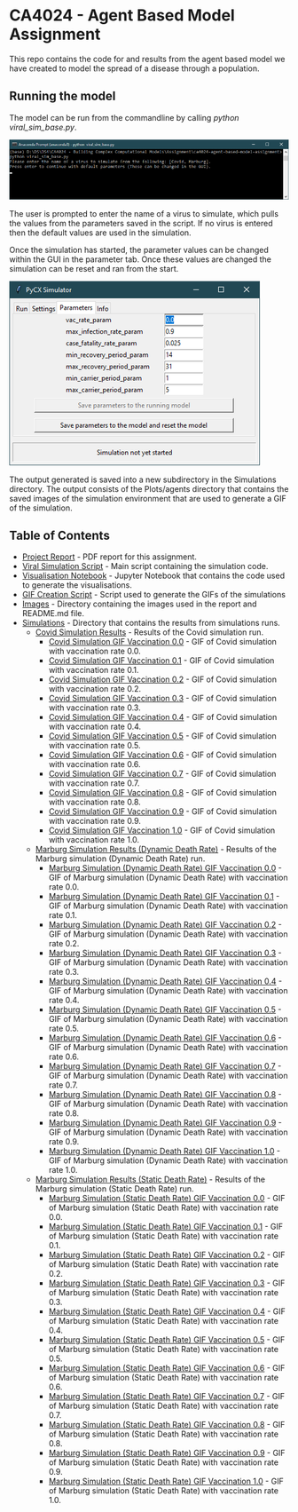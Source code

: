 # CA4024 - Agent Based Model Assignment

This repo contains the code for and results from the agent based model we have created
to model the spread of a disease through a population.

## Running the model

The model can be run from the commandline by calling *python viral_sim_base.py*.

![Image displaying virus selection](images/virus_selection.png "Virus selection")

The user is prompted to enter the name of a virus to simulate, which pulls the values
from the parameters saved in the script. If no virus is entered then the default
values are used in the simulation.

Once the simulation has started, the parameter values can be changed within the GUI
in the parameter tab. Once these values are changed the simulation can be reset
and ran from the start.

![Image displaying GUI parameter tab](images/parameters.png "Parameter Selection")

The output generated is saved into a new subdirectory in the Simulations
directory. The output consists of the Plots/agents directory that contains the saved
images of the simulation environment that are used to generate a GIF of the simulation.

## Table of Contents

+ [Project Report](CA4024_ABM_Assignment_Report.pdf) - PDF report for this assignment.
+ [Viral Simulation Script](viral_sim_base.py) - Main script containing the simulation code.
+ [Visualisation Notebook](results_vis.ipynb) - Jupyter Notebook that contains the code used to generate the visualisations.
+ [GIF Creation Script](gif_creation.py) - Script used to generate the GIFs of the simulations
+ [Images](images/) - Directory containing the images used in the report and README.md file.
+ [Simulations](Simulations/) - Directory that contains the results from simulations runs.
  + [Covid Simulation Results](Simulations/covid_2023-04-23-18-45-35/) - Results of the Covid simulation run.
    + [Covid Simulation GIF Vaccination 0.0](Simulations/covid_2023-04-23-18-45-35/vac_rate_0/sim.gif) - GIF of Covid simulation with vaccination rate 0.0.
    + [Covid Simulation GIF Vaccination 0.1](Simulations/covid_2023-04-23-18-45-35/vac_rate_0.1/sim.gif) - GIF of Covid simulation with vaccination rate 0.1.
    + [Covid Simulation GIF Vaccination 0.2](Simulations/covid_2023-04-23-18-45-35/vac_rate_0.2/sim.gif) - GIF of Covid simulation with vaccination rate 0.2.
    + [Covid Simulation GIF Vaccination 0.3](Simulations/covid_2023-04-23-18-45-35/vac_rate_0.3/sim.gif) - GIF of Covid simulation with vaccination rate 0.3.
    + [Covid Simulation GIF Vaccination 0.4](Simulations/covid_2023-04-23-18-45-35/vac_rate_0.4/sim.gif) - GIF of Covid simulation with vaccination rate 0.4.
    + [Covid Simulation GIF Vaccination 0.5](Simulations/covid_2023-04-23-18-45-35/vac_rate_0.5/sim.gif) - GIF of Covid simulation with vaccination rate 0.5.
    + [Covid Simulation GIF Vaccination 0.6](Simulations/covid_2023-04-23-18-45-35/vac_rate_0.6/sim.gif) - GIF of Covid simulation with vaccination rate 0.6.
    + [Covid Simulation GIF Vaccination 0.7](Simulations/covid_2023-04-23-18-45-35/vac_rate_0.7/sim.gif) - GIF of Covid simulation with vaccination rate 0.7.
    + [Covid Simulation GIF Vaccination 0.8](Simulations/covid_2023-04-23-18-45-35/vac_rate_0.8/sim.gif) - GIF of Covid simulation with vaccination rate 0.8.
    + [Covid Simulation GIF Vaccination 0.9](Simulations/covid_2023-04-23-18-45-35/vac_rate_0.9/sim.gif) - GIF of Covid simulation with vaccination rate 0.9.
    + [Covid Simulation GIF Vaccination 1.0](Simulations/covid_2023-04-23-18-45-35/vac_rate_1.0/sim.gif) - GIF of Covid simulation with vaccination rate 1.0.
  + [Marburg Simulation Results (Dynamic Death Rate)](Simulations/marburg_dynamic_death_rate/) - Results of the Marburg simulation (Dynamic Death Rate) run.
    + [Marburg Simulation (Dynamic Death Rate) GIF Vaccination 0.0](Simulations/marburg_dynamic_death_rate/vac_rate_0/sim.gif) - GIF of Marburg simulation (Dynamic Death Rate) with vaccination rate 0.0.
    + [Marburg Simulation (Dynamic Death Rate) GIF Vaccination 0.1](Simulations/marburg_dynamic_death_rate/vac_rate_0.1/sim.gif) - GIF of Marburg simulation (Dynamic Death Rate) with vaccination rate 0.1.
    + [Marburg Simulation (Dynamic Death Rate) GIF Vaccination 0.2](Simulations/marburg_dynamic_death_rate/vac_rate_0.2/sim.gif) - GIF of Marburg simulation (Dynamic Death Rate) with vaccination rate 0.2.
    + [Marburg Simulation (Dynamic Death Rate) GIF Vaccination 0.3](Simulations/marburg_dynamic_death_rate/vac_rate_0.3/sim.gif) - GIF of Marburg simulation (Dynamic Death Rate) with vaccination rate 0.3.
    + [Marburg Simulation (Dynamic Death Rate) GIF Vaccination 0.4](Simulations/marburg_dynamic_death_rate/vac_rate_0.4/sim.gif) - GIF of Marburg simulation (Dynamic Death Rate) with vaccination rate 0.4.
    + [Marburg Simulation (Dynamic Death Rate) GIF Vaccination 0.5](Simulations/marburg_dynamic_death_rate/vac_rate_0.5/sim.gif) - GIF of Marburg simulation (Dynamic Death Rate) with vaccination rate 0.5.
    + [Marburg Simulation (Dynamic Death Rate) GIF Vaccination 0.6](Simulations/marburg_dynamic_death_rate/vac_rate_0.6/sim.gif) - GIF of Marburg simulation (Dynamic Death Rate) with vaccination rate 0.6.
    + [Marburg Simulation (Dynamic Death Rate) GIF Vaccination 0.7](Simulations/marburg_dynamic_death_rate/vac_rate_0.7/sim.gif) - GIF of Marburg simulation (Dynamic Death Rate) with vaccination rate 0.7.
    + [Marburg Simulation (Dynamic Death Rate) GIF Vaccination 0.8](Simulations/marburg_dynamic_death_rate/vac_rate_0.8/sim.gif) - GIF of Marburg simulation (Dynamic Death Rate) with vaccination rate 0.8.
    + [Marburg Simulation (Dynamic Death Rate) GIF Vaccination 0.9](Simulations/marburg_dynamic_death_rate/vac_rate_0.9/sim.gif) - GIF of Marburg simulation (Dynamic Death Rate) with vaccination rate 0.9.
    + [Marburg Simulation (Dynamic Death Rate) GIF Vaccination 1.0](Simulations/marburg_dynamic_death_rate/vac_rate_1.0/sim.gif) - GIF of Marburg simulation (Dynamic Death Rate) with vaccination rate 1.0.
  + [Marburg Simulation Results (Static Death Rate)](Simulations/marburg_static_death_rate/) - Results of the Marburg simulation (Static Death Rate) run.
    + [Marburg Simulation (Static Death Rate) GIF Vaccination 0.0](Simulations/marburg_static_death_rate/vac_rate_0/sim.gif) - GIF of Marburg simulation (Static Death Rate) with vaccination rate 0.0.
    + [Marburg Simulation (Static Death Rate) GIF Vaccination 0.1](Simulations/marburg_static_death_rate/vac_rate_0.1/sim.gif) - GIF of Marburg simulation (Static Death Rate) with vaccination rate 0.1.
    + [Marburg Simulation (Static Death Rate) GIF Vaccination 0.2](Simulations/marburg_static_death_rate/vac_rate_0.2/sim.gif) - GIF of Marburg simulation (Static Death Rate) with vaccination rate 0.2.
    + [Marburg Simulation (Static Death Rate) GIF Vaccination 0.3](Simulations/marburg_static_death_rate/vac_rate_0.3/sim.gif) - GIF of Marburg simulation (Static Death Rate) with vaccination rate 0.3.
    + [Marburg Simulation (Static Death Rate) GIF Vaccination 0.4](Simulations/marburg_static_death_rate/vac_rate_0.4/sim.gif) - GIF of Marburg simulation (Static Death Rate) with vaccination rate 0.4.
    + [Marburg Simulation (Static Death Rate) GIF Vaccination 0.5](Simulations/marburg_static_death_rate/vac_rate_0.5/sim.gif) - GIF of Marburg simulation (Static Death Rate) with vaccination rate 0.5.
    + [Marburg Simulation (Static Death Rate) GIF Vaccination 0.6](Simulations/marburg_static_death_rate/vac_rate_0.6/sim.gif) - GIF of Marburg simulation (Static Death Rate) with vaccination rate 0.6.
    + [Marburg Simulation (Static Death Rate) GIF Vaccination 0.7](Simulations/marburg_static_death_rate/vac_rate_0.7/sim.gif) - GIF of Marburg simulation (Static Death Rate) with vaccination rate 0.7.
    + [Marburg Simulation (Static Death Rate) GIF Vaccination 0.8](Simulations/marburg_static_death_rate/vac_rate_0.8/sim.gif) - GIF of Marburg simulation (Static Death Rate) with vaccination rate 0.8.
    + [Marburg Simulation (Static Death Rate) GIF Vaccination 0.9](Simulations/marburg_static_death_rate/vac_rate_0.9/sim.gif) - GIF of Marburg simulation (Static Death Rate) with vaccination rate 0.9.
    + [Marburg Simulation (Static Death Rate) GIF Vaccination 1.0](Simulations/marburg_static_death_rate/vac_rate_1.0/sim.gif) - GIF of Marburg simulation (Static Death Rate) with vaccination rate 1.0.


